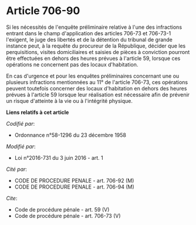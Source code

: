 # Article 706-90

Si les nécessités de l'enquête préliminaire relative à l'une des infractions entrant dans le champ d'application des articles
706-73 et 706-73-1 l'exigent, le juge des libertés et de la détention du tribunal de grande instance peut, à la requête du
procureur de la République, décider que les perquisitions, visites domiciliaires et saisies de pièces à conviction pourront
être effectuées en dehors des heures prévues à l'article 59, lorsque ces opérations ne concernent pas des locaux
d'habitation. 

En cas d'urgence et pour les enquêtes préliminaires concernant une ou plusieurs infractions mentionnées au 11° de l'article
706-73, ces opérations peuvent toutefois concerner des locaux d'habitation en dehors des heures prévues à l'article 59
lorsque leur réalisation est nécessaire afin de prévenir un risque d'atteinte à la vie ou à l'intégrité physique.

**Liens relatifs à cet article**

_Codifié par_:

  - Ordonnance n°58-1296 du 23 décembre 1958

_Modifié par_:

  - Loi n°2016-731 du 3 juin 2016 - art. 1

_Cité par_:

  - CODE DE PROCEDURE PENALE - art. 706-92 (M)
  - CODE DE PROCEDURE PENALE - art. 706-94 (M)

_Cite_:

  - Code de procédure pénale - art. 59 (V)
  - Code de procédure pénale - art. 706-73 (V)
